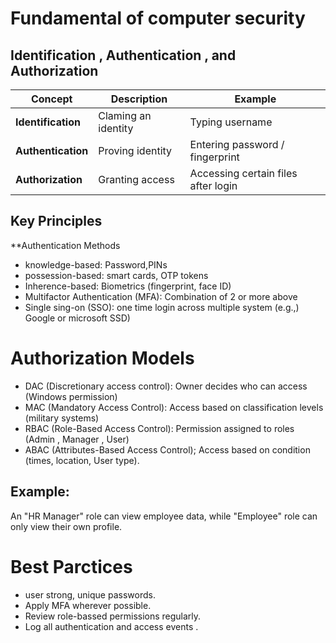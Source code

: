 # Fundamental of computer security
## Identification , Authentication , and Authorization 
| Concept                 | Description                | Example
|-------------------------|----------------------------|----------------------------
| **Identification**      | Claming an identity        | Typing username
| **Authentication**      | Proving identity           | Entering password / fingerprint
| **Authorization**       | Granting access            | Accessing certain files after login 

## Key Principles
**Authentication Methods 
- knowledge-based: Password,PINs
- possession-based: smart cards, OTP tokens
- Inherence-based: Biometrics (fingerprint, face ID)
- Multifactor Authentication (MFA): Combination of 2 or more above
- Single sing-on (SSO): one time login across multiple system (e.g.,) Google or microsoft SSD)

# Authorization Models 
- DAC (Discretionary access control): Owner decides who can access (Windows permission)
- MAC (Mandatory Access Control): Access based on classification levels (military systems)
- RBAC (Role-Based Access Control): Permission assigned to roles (Admin , Manager , User)
- ABAC (Attributes-Based Access Control); Access based on condition (times, location, User type).

## Example:
An "HR Manager" role can view employee data, while "Employee" role can only view their own profile.

# Best Parctices
- user strong, unique passwords.
- Apply MFA wherever possible.
- Review role-bassed permissions regularly.
- Log all authentication and access events .

